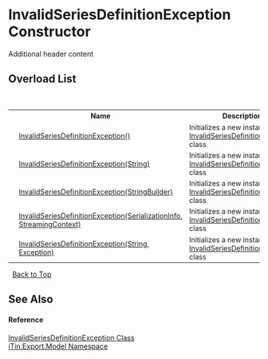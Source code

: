# InvalidSeriesDefinitionException Constructor 
Additional header content 


## Overload List
&nbsp;<table><tr><th></th><th>Name</th><th>Description</th></tr><tr><td>![Public method](media/pubmethod.gif "Public method")</td><td><a href="ae275355-2e97-7e2b-2748-0b32358d4442">InvalidSeriesDefinitionException()</a></td><td>
Initializes a new instance of the <a href="e9e7dc7f-5ab1-0e10-21f7-022e7d631a4d">InvalidSeriesDefinitionException</a> class</td></tr><tr><td>![Public method](media/pubmethod.gif "Public method")</td><td><a href="c211c2a5-8733-dd5d-3ff6-f44363f80fe1">InvalidSeriesDefinitionException(String)</a></td><td>
Initializes a new instance of the <a href="e9e7dc7f-5ab1-0e10-21f7-022e7d631a4d">InvalidSeriesDefinitionException</a> class</td></tr><tr><td>![Public method](media/pubmethod.gif "Public method")</td><td><a href="c0e2c064-2bbb-fdb3-e613-40a57d0f44fd">InvalidSeriesDefinitionException(StringBuilder)</a></td><td>
Initializes a new instance of the <a href="e9e7dc7f-5ab1-0e10-21f7-022e7d631a4d">InvalidSeriesDefinitionException</a> class</td></tr><tr><td>![Protected method](media/protmethod.gif "Protected method")</td><td><a href="2c3f2383-b3ab-08e4-6db0-c935cdb61a02">InvalidSeriesDefinitionException(SerializationInfo, StreamingContext)</a></td><td>
Initializes a new instance of the <a href="e9e7dc7f-5ab1-0e10-21f7-022e7d631a4d">InvalidSeriesDefinitionException</a> class</td></tr><tr><td>![Public method](media/pubmethod.gif "Public method")</td><td><a href="d522066f-8eed-ced7-a32a-3117f9bcde1d">InvalidSeriesDefinitionException(String, Exception)</a></td><td>
Initializes a new instance of the <a href="e9e7dc7f-5ab1-0e10-21f7-022e7d631a4d">InvalidSeriesDefinitionException</a> class</td></tr></table>&nbsp;
<a href="#invalidseriesdefinitionexception-constructor">Back to Top</a>

## See Also


#### Reference
<a href="e9e7dc7f-5ab1-0e10-21f7-022e7d631a4d">InvalidSeriesDefinitionException Class</a><br /><a href="ef57ffcc-e95e-b212-5a46-9aa6f5a3511f">iTin.Export.Model Namespace</a><br />
